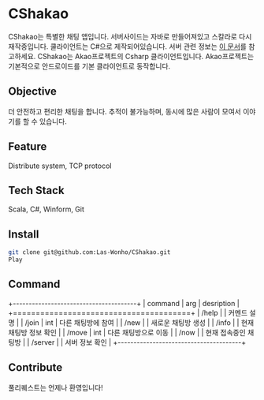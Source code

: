# CShakao

CShakao는 특별한 채팅 앱입니다. 서버사이드는 자바로 만들어져있고 스칼라로 다시 재작중입니다. 쿨라이언트는 C#으로 제작되어있습니다. 서버 관련 정보는 [이 문서](https://github.com/Las-Wonho/Jakao)를 참고하세요. CShakao는 Akao프로젝트의 Csharp 클라이언트입니다. Akao프로젝트는 기본적으로 안드로이드를 기본 클라이언트로 동작합니다.

## Objective

더 안전하고 편리한 채팅을 합니다. 추적이 불가능하며, 동시에 많은 사람이 모여서 이야기를 할 수 있습니다.

## Feature

Distribute system, TCP protocol

## Tech Stack

Scala, C#, Winform, Git

## Install

```bash
git clone git@github.com:Las-Wonho/CShakao.git
Play
```

## Command

+---------------------------------------+
| command | arg | desription            |
+=======================================+
| /help   |     | 커멘드 설명            |
| /join   | int | 다른 채팅방에 참여      |
| /new    |     | 새로운 채팅방 생성      |
| /info   |     | 현재 채팅방 정보 확인   |
| /move   | int | 다른 채팅방으로 이동    |
| /now    |     | 현재 접속중인 채팅방    |
| /server |     | 서버 정보 확인         |
+---------------------------------------+

## Contribute

풀리퀘스트는 언제나 환영입니다!